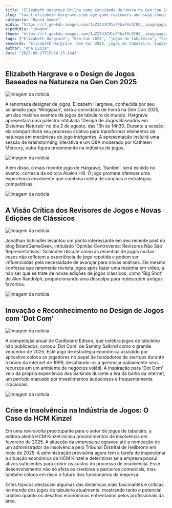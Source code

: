 ```yaml
---
title: "Elizabeth Hargrave Brilha como Convidada de Honra na Gen Con 2025 e Outras Novidades do Mundo dos Jogos de Tabuleiro"
slug: "toast-elizabeth-hargrave-side-eye-game-reviewers-and-swap-sheep-for-hemp"
categoria: "Board Games"
midia: "https://cf.geekdo-images.com/IaZ2ZdJCM1uPJkxFXcOI8Q__imagepage/img/etgiTAwpZUw9M_2FSUkq11yqij0=/fit-in/900x600/filters:no_upscale():strip_icc()/pic5289751.jpg"
tipoMidia: "imagem"
thumb: "https://cf.geekdo-images.com/IaZ2ZdJCM1uPJkxFXcOI8Q__imagepage/img/etgiTAwpZUw9M_2FSUkq11yqij0=/fit-in/900x600/filters:no_upscale():strip_icc()/pic5289751.jpg"
tags: ["Elizabeth Hargrave", "Gen Con 2025", "jogos de tabuleiro", "Sanibel", "Avalon Hill", "crítica de jogos", "revisores de jogos", "Cardboard Edison", "Dot Com", "insolvência", "HCM Kinzel"]
keywords: "Elizabeth Hargrave, Gen Con 2025, jogos de tabuleiro, Sanibel, Avalon Hill, crítica de jogos, revisores de jogos, Cardboard Edison, Dot Com, insolvência, HCM Kinzel"
author: "Ana Luiza"
data: "2025-05-27T15:38:15.144Z"
---
```


## Elizabeth Hargrave e o Design de Jogos Baseados na Natureza na Gen Con 2025

![Imagem da notícia](https://cf.geekdo-images.com/Q75vVTPPTugVK7JH4XX0BA__imagepage/img/lKNokFlXTYdeTwbzHIrHpCr8Zvw=/fit-in/900x600/filters:no_upscale():strip_icc()/pic8897139.jpg)

A renomada designer de jogos, Elizabeth Hargrave, conhecida por seu aclamado jogo 'Wingspan', será a convidada de honra na Gen Con 2025, um dos maiores eventos de jogos de tabuleiro do mundo. Hargrave apresentará uma palestra intitulada 'Design de Jogos Baseados em Sistemas Naturais' no dia 2 de agosto, das 13h às 14h30. Durante a sessão, ela compartilhará seu processo criativo para transformar elementos da natureza em mecânicas de jogo intrigantes. A apresentação incluirá uma sessão de brainstorming interativa e um Q&A moderado por Kathleen Mercury, outra figura proeminente na indústria de jogos.

![Imagem da notícia](https://cf.geekdo-images.com/1hgmcVxQpqQbjGgANRFEbg__imagepage/img/NyyjoX8bSywTN0ORqG7Gxldnh2Q=/fit-in/900x600/filters:no_upscale():strip_icc()/pic8898750.jpg)

Além disso, o mais recente jogo de Hargrave, 'Sanibel', será exibido no evento, cortesia da editora Avalon Hill. O jogo promete oferecer uma experiência envolvente que combina coleta de conchas e estratégias competitivas.

![Imagem da notícia](https://cf.geekdo-images.com/rdOUfsB0L80b7pJZQrhA-w__imagepage/img/Ob9fCETVrl5VRmZp2z-Mw-T3xaM=/fit-in/900x600/filters:no_upscale():strip_icc()/pic8898751.png)

## A Visão Crítica dos Revisores de Jogos e Novas Edições de Clássicos

![Imagem da notícia](https://cf.geekdo-images.com/u6z-mOtbgKlfMCW3zuLoog__imagepage/img/LaQQBnK-MgmkdnEQnusu62GnYhU=/fit-in/900x600/filters:no_upscale():strip_icc()/pic8898752.png)

Jonathan Schindler levantou um ponto interessante em seu recente post no blog BoardGameGeek, intitulado 'Opinião Controversa: Revisores Não São Representativos'. Schindler discute como as resenhas de jogos muitas vezes não refletem a experiência de jogo repetida e podem ser influenciadas pela necessidade de avançar para novas análises. Ele mesmo confessa que raramente revisita jogos após fazer uma resenha em vídeo, a não ser que se trate de novas edições de jogos clássicos, como 'Big Shot' de Alex Randolph, proporcionando uma desculpa para redescobrir antigos favoritos.

![Imagem da notícia](https://cf.geekdo-images.com/OIeoLMQREJeSJOQNDl-R3g__imagepage/img/YdudzBI8OkRrQM9PzCmdhXiBdro=/fit-in/900x600/filters:no_upscale():strip_icc()/pic8898763.png)

## Inovação e Reconhecimento no Design de Jogos com 'Dot Com'

![Imagem da notícia](https://cf.geekdo-images.com/6zKmtkiZj2ivgWnIwGk4AA__imagepage/img/3B1RDJ_5037vWzTsm4vcSSVgS54=/fit-in/900x600/filters:no_upscale():strip_icc()/pic8898785.jpg)

A competição anual de Cardboard Edison, que celebra jogos de tabuleiro não publicados, coroou 'Dot Com' de Sammy Salkind como o grande vencedor de 2025. Este jogo de estratégia econômica assistido por aplicativo coloca os jogadores no papel de fundadores de startups durante o boom da internet de 1999, desafiando-os a gerenciar sabiamente seus recursos em um ambiente de negócios volátil. A inspiração para 'Dot Com' veio da própria experiência dos Salkinds durante a era da bolha da internet, um período marcado por investimentos audaciosos e frequentemente irracionais.

![Imagem da notícia](https://cf.geekdo-images.com/sqbm-cs_grlmjlwII87uEg__imagepage/img/_44OUR4As9N-6H13RhVeZjYarLY=/fit-in/900x600/filters:no_upscale():strip_icc()/pic2773896.jpg)

## Crise e Insolvência na Indústria de Jogos: O Caso da HCM Kinzel

Em uma reviravolta preocupante para o setor de jogos de tabuleiro, a editora alemã HCM Kinzel iniciou procedimentos de insolvência em fevereiro de 2025. A situação da empresa se agravou até a nomeação de um administrador de insolvência pelo Tribunal Distrital de Heilbronn em maio de 2025. A administração provisória agora tem a tarefa de inspecionar a situação econômica da HCM Kinzel e determinar se a empresa possui ativos suficientes para cobrir os custos do processo de insolvência. Esse desenvolvimento não só afeta os credores e parceiros comerciais, mas também coloca em risco o futuro dos funcionários da empresa.

Estes tópicos destacam algumas das dinâmicas mais fascinantes e críticas no mundo dos jogos de tabuleiro atualmente, mostrando tanto o potencial criativo quanto os desafios econômicos enfrentados pelos profissionais da área.